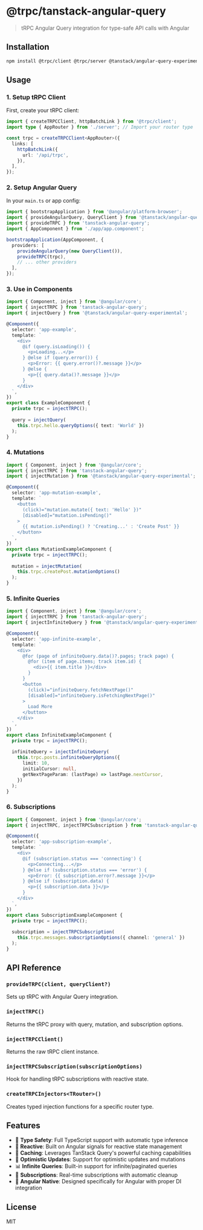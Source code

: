 # @trpc/tanstack-angular-query

> tRPC Angular Query integration for type-safe API calls with Angular

## Installation

```bash
npm install @trpc/client @trpc/server @tanstack/angular-query-experimental tanstack-angular-query
```

## Usage

### 1. Setup tRPC Client

First, create your tRPC client:

```typescript
import { createTRPCClient, httpBatchLink } from '@trpc/client';
import type { AppRouter } from './server'; // Import your router type

const trpc = createTRPCClient<AppRouter>({
  links: [
    httpBatchLink({
      url: '/api/trpc',
    }),
  ],
});
```

### 2. Setup Angular Query

In your `main.ts` or app config:

```typescript
import { bootstrapApplication } from '@angular/platform-browser';
import { provideAngularQuery, QueryClient } from '@tanstack/angular-query-experimental';
import { provideTRPC } from 'tanstack-angular-query';
import { AppComponent } from './app/app.component';

bootstrapApplication(AppComponent, {
  providers: [
    provideAngularQuery(new QueryClient()),
    provideTRPC(trpc),
    // ... other providers
  ],
});
```

### 3. Use in Components

```typescript
import { Component, inject } from '@angular/core';
import { injectTRPC } from 'tanstack-angular-query';
import { injectQuery } from '@tanstack/angular-query-experimental';

@Component({
  selector: 'app-example',
  template: `
    <div>
      @if (query.isLoading()) {
        <p>Loading...</p>
      } @else if (query.error()) {
        <p>Error: {{ query.error()?.message }}</p>
      } @else {
        <p>{{ query.data()?.message }}</p>
      }
    </div>
  `,
})
export class ExampleComponent {
  private trpc = injectTRPC();
  
  query = injectQuery(
    this.trpc.hello.queryOptions({ text: 'World' })
  );
}
```

### 4. Mutations

```typescript
import { Component, inject } from '@angular/core';
import { injectTRPC } from 'tanstack-angular-query';
import { injectMutation } from '@tanstack/angular-query-experimental';

@Component({
  selector: 'app-mutation-example',
  template: `
    <button 
      (click)="mutation.mutate({ text: 'Hello' })"
      [disabled]="mutation.isPending()"
    >
      {{ mutation.isPending() ? 'Creating...' : 'Create Post' }}
    </button>
  `,
})
export class MutationExampleComponent {
  private trpc = injectTRPC();
  
  mutation = injectMutation(
    this.trpc.createPost.mutationOptions()
  );
}
```

### 5. Infinite Queries

```typescript
import { Component, inject } from '@angular/core';
import { injectTRPC } from 'tanstack-angular-query';
import { injectInfiniteQuery } from '@tanstack/angular-query-experimental';

@Component({
  selector: 'app-infinite-example',
  template: `
    <div>
      @for (page of infiniteQuery.data()?.pages; track page) {
        @for (item of page.items; track item.id) {
          <div>{{ item.title }}</div>
        }
      }
      <button 
        (click)="infiniteQuery.fetchNextPage()"
        [disabled]="infiniteQuery.isFetchingNextPage()"
      >
        Load More
      </button>
    </div>
  `,
})
export class InfiniteExampleComponent {
  private trpc = injectTRPC();
  
  infiniteQuery = injectInfiniteQuery(
    this.trpc.posts.infiniteQueryOptions({
      limit: 10,
      initialCursor: null,
      getNextPageParam: (lastPage) => lastPage.nextCursor,
    })
  );
}
```

### 6. Subscriptions

```typescript
import { Component, inject } from '@angular/core';
import { injectTRPC, injectTRPCSubscription } from 'tanstack-angular-query';

@Component({
  selector: 'app-subscription-example',
  template: `
    <div>
      @if (subscription.status === 'connecting') {
        <p>Connecting...</p>
      } @else if (subscription.status === 'error') {
        <p>Error: {{ subscription.error?.message }}</p>
      } @else if (subscription.data) {
        <p>{{ subscription.data }}</p>
      }
    </div>
  `,
})
export class SubscriptionExampleComponent {
  private trpc = injectTRPC();
  
  subscription = injectTRPCSubscription(
    this.trpc.messages.subscriptionOptions({ channel: 'general' })
  );
}
```

## API Reference

### `provideTRPC(client, queryClient?)`

Sets up tRPC with Angular Query integration.

### `injectTRPC()`

Returns the tRPC proxy with query, mutation, and subscription options.

### `injectTRPCClient()`

Returns the raw tRPC client instance.

### `injectTRPCSubscription(subscriptionOptions)`

Hook for handling tRPC subscriptions with reactive state.

### `createTRPCInjectors<TRouter>()`

Creates typed injection functions for a specific router type.

## Features

- 🔧 **Type Safety**: Full TypeScript support with automatic type inference
- 📡 **Reactive**: Built on Angular signals for reactive state management
- 🔄 **Caching**: Leverages TanStack Query's powerful caching capabilities
- 🎯 **Optimistic Updates**: Support for optimistic updates and mutations
- 📊 **Infinite Queries**: Built-in support for infinite/paginated queries
- 🔌 **Subscriptions**: Real-time subscriptions with automatic cleanup
- 🎨 **Angular Native**: Designed specifically for Angular with proper DI integration

## License

MIT
